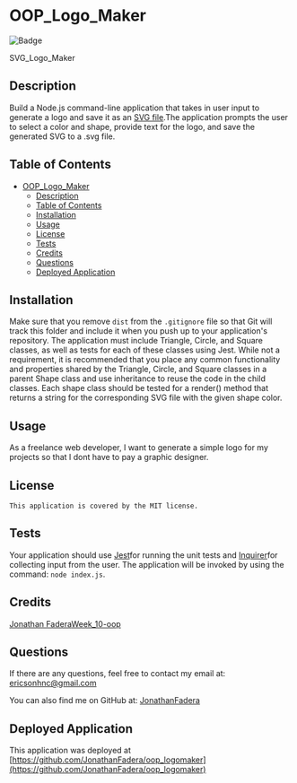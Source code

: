 # OOP_Logo_Maker

![Badge](https://img.shields.io/badge/License-MIT-blue.svg)

SVG_Logo_Maker

## Description 
Build a Node.js command-line application that takes in user input to generate a logo and save it as an [SVG file](https://en.wikipedia.org/wiki/SVG).The application prompts the user to select a color and shape, provide text for the  logo, and save the generated SVG to a .svg file.

## Table of Contents 

- [OOP\_Logo\_Maker](#oop_logo_maker)
  - [Description](#description)
  - [Table of Contents](#table-of-contents)
  - [Installation](#installation)
  - [Usage](#usage)
  - [License](#license)
  - [Tests](#tests)
  - [Credits](#credits)
  - [Questions](#questions)
  - [Deployed Application](#deployed-application)

## Installation
Make sure that you remove `dist` from the `.gitignore` file so that Git will track this folder and include it when you push up to your application's repository. The application must include Triangle, Circle, and Square classes, as well as tests for each of these classes using Jest. While not a requirement, it is recommended that you place any common functionality and properties shared by the Triangle, Circle, and Square classes in a parent Shape class and use inheritance to reuse the code in the child classes. Each shape class should be tested for a render() method that returns a string for the corresponding SVG file with the given shape color.

## Usage
As a freelance web developer, I want to generate a simple logo for my projects so that I dont have to pay a graphic designer.

## License
    This application is covered by the MIT license.

## Tests
Your application should use [Jest](https://www.npmjs.com/package/jest)for running the unit tests and [Inquirer](https://www.npmjs.com/package/inquirer/v/8.2.4)for collecting input from the user. The application will be invoked by using the command: `node index.js`.

## Credits
[Jonathan Fadera](https://github.com/JonathanFadera)[Week_10-oop](https://ucb.bootcampcontent.com/UCB-Coding-Bootcamp/UCB-VIRT-FSF-PT-01-2023-U-LOLC/-/tree/main/Week_10-OOP/01-Activities)

## Questions
If there are any questions, feel free to contact my email at: ericsonhnc@gmail.com

You can also find me on GitHub at: [JonathanFadera](https://www.github.com/JonathanFadera)

## Deployed Application
This application was deployed at [https://github.com/JonathanFadera/oop_logomaker](https://github.com/JonathanFadera/oop_logomaker)
